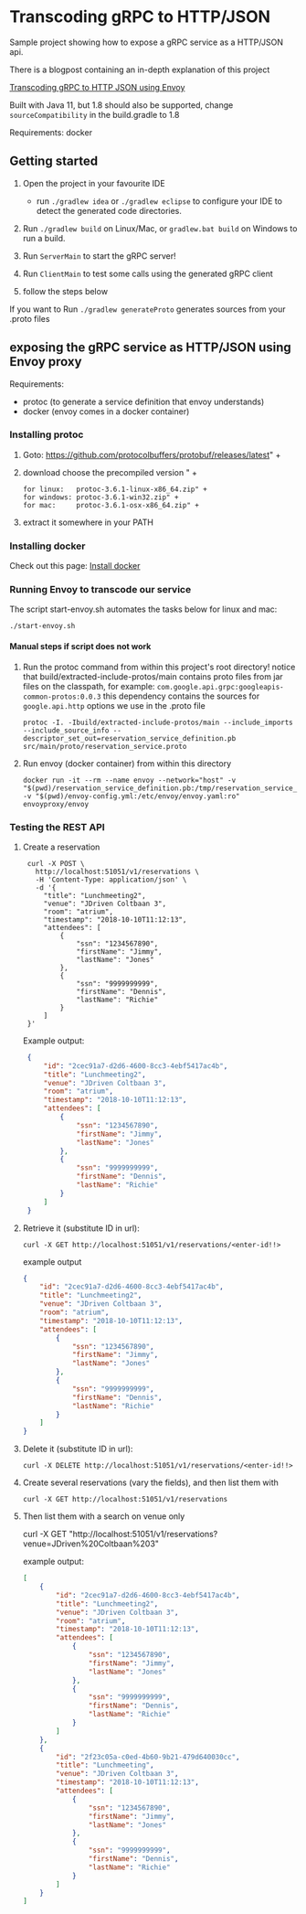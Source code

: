 # Transcoding gRPC to HTTP/JSON

Sample project showing how to expose a gRPC service as a HTTP/JSON api. 

There is a blogpost containing an in-depth explanation of this project

[Transcoding gRPC to HTTP JSON using Envoy](https://blog.jdriven.com/2018/11/transcoding-grpc-to-http-json-using-envoy/)

Built with Java 11, but 1.8 should also be supported, change `sourceCompatibility` in the build.gradle to 1.8

Requirements: docker

## Getting started

1. Open the project in your favourite IDE 
     * run `./gradlew idea` or `./gradlew eclipse` to configure your IDE to detect the generated code directories.
     
1. Run `./gradlew build`   on Linux/Mac,  or `gradlew.bat build` on Windows to run a build.

1. Run `ServerMain` to start the gRPC server!

1. Run `ClientMain` to test some calls using the generated gRPC client

1. follow the steps below 

If you want to Run `./gradlew generateProto` generates sources from your .proto files  

## exposing the gRPC service as HTTP/JSON using Envoy proxy

Requirements:  
 * protoc (to generate a service definition that envoy understands)
 * docker (envoy comes in a docker container)

### Installing protoc
1. Goto: https://github.com/protocolbuffers/protobuf/releases/latest" +
2. download choose the precompiled version " +

       for linux:   protoc-3.6.1-linux-x86_64.zip" +
       for windows: protoc-3.6.1-win32.zip" +
       for mac:     protoc-3.6.1-osx-x86_64.zip" +

3. extract it somewhere in your PATH

### Installing docker

Check out this page: [Install docker](https://store.docker.com/search?offering=community&type=edition)

### Running Envoy to transcode our service

The script start-envoy.sh automates the tasks below for linux and mac:

    ./start-envoy.sh
    
#### Manual steps if script does not work 

1. Run the protoc command from within this project's root directory!
   notice that build/extracted-include-protos/main contains proto files from
   jar files on the classpath, for example: `com.google.api.grpc:googleapis-common-protos:0.0.3`
   this dependency contains the sources for `google.api.http` options we use
   in the .proto file
   
       protoc -I. -Ibuild/extracted-include-protos/main --include_imports --include_source_info --descriptor_set_out=reservation_service_definition.pb src/main/proto/reservation_service.proto
       
1. Run envoy (docker container) from within this directory

       docker run -it --rm --name envoy --network="host" -v "$(pwd)/reservation_service_definition.pb:/tmp/reservation_service_definition.pb:ro" -v "$(pwd)/envoy-config.yml:/etc/envoy/envoy.yaml:ro" envoyproxy/envoy   
 
### Testing the REST API 
  
1. Create a reservation

        curl -X POST \
          http://localhost:51051/v1/reservations \
          -H 'Content-Type: application/json' \
          -d '{
            "title": "Lunchmeeting2",
            "venue": "JDriven Coltbaan 3",
            "room": "atrium",
            "timestamp": "2018-10-10T11:12:13",
            "attendees": [
                {
                    "ssn": "1234567890",
                    "firstName": "Jimmy",
                    "lastName": "Jones"
                },
                {
                    "ssn": "9999999999",
                    "firstName": "Dennis",
                    "lastName": "Richie"
                }
            ]
        }'
        
   Example output:
   
   ```json
    {
        "id": "2cec91a7-d2d6-4600-8cc3-4ebf5417ac4b",
        "title": "Lunchmeeting2",
        "venue": "JDriven Coltbaan 3",
        "room": "atrium",
        "timestamp": "2018-10-10T11:12:13",
        "attendees": [
            {
                "ssn": "1234567890",
                "firstName": "Jimmy",
                "lastName": "Jones"
            },
            {
                "ssn": "9999999999",
                "firstName": "Dennis",
                "lastName": "Richie"
            }
        ]
    }
    ```     
        
        
1. Retrieve it (substitute ID in url): 

       curl -X GET http://localhost:51051/v1/reservations/<enter-id!!>

   example output          
    ```json
    {
        "id": "2cec91a7-d2d6-4600-8cc3-4ebf5417ac4b",
        "title": "Lunchmeeting2",
        "venue": "JDriven Coltbaan 3",
        "room": "atrium",
        "timestamp": "2018-10-10T11:12:13",
        "attendees": [
            {
                "ssn": "1234567890",
                "firstName": "Jimmy",
                "lastName": "Jones"
            },
            {
                "ssn": "9999999999",
                "firstName": "Dennis",
                "lastName": "Richie"
            }
        ]
    }        
    ```
          
1. Delete it (substitute ID in url): 

       curl -X DELETE http://localhost:51051/v1/reservations/<enter-id!!>
       
1. Create several reservations (vary the fields), and then list them with

       curl -X GET http://localhost:51051/v1/reservations
       
1. Then list them with a search on venue only

      curl -X GET "http://localhost:51051/v1/reservations?venue=JDriven%20Coltbaan%203"
      
   example output:
    ```json
    [
        {
            "id": "2cec91a7-d2d6-4600-8cc3-4ebf5417ac4b",
            "title": "Lunchmeeting2",
            "venue": "JDriven Coltbaan 3",
            "room": "atrium",
            "timestamp": "2018-10-10T11:12:13",
            "attendees": [
                {
                    "ssn": "1234567890",
                    "firstName": "Jimmy",
                    "lastName": "Jones"
                },
                {
                    "ssn": "9999999999",
                    "firstName": "Dennis",
                    "lastName": "Richie"
                }
            ]
        },
        {
            "id": "2f23c05a-c0ed-4b60-9b21-479d640030cc",
            "title": "Lunchmeeting",
            "venue": "JDriven Coltbaan 3",
            "timestamp": "2018-10-10T11:12:13",
            "attendees": [
                {
                    "ssn": "1234567890",
                    "firstName": "Jimmy",
                    "lastName": "Jones"
                },
                {
                    "ssn": "9999999999",
                    "firstName": "Dennis",
                    "lastName": "Richie"
                }
            ]
        }
    ]
    ```
      
  